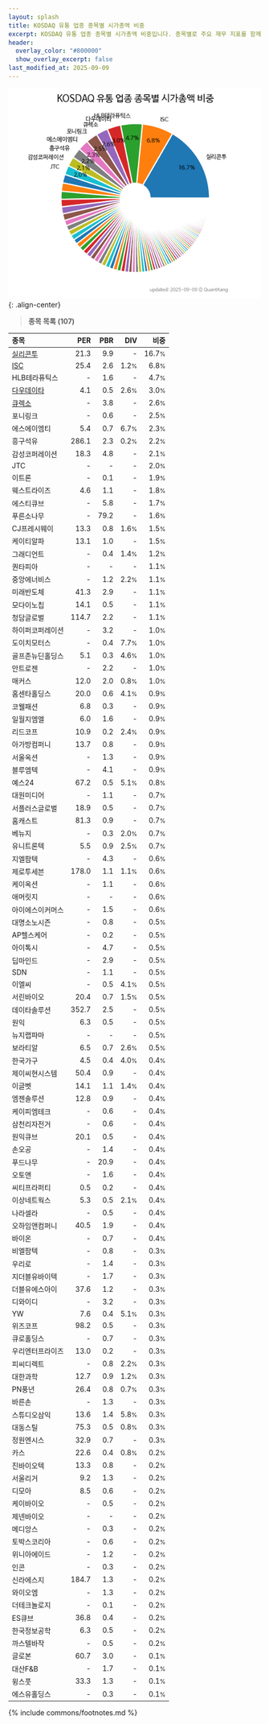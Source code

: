 ```yaml
---
layout: splash
title: KOSDAQ 유통 업종 종목별 시가총액 비중
excerpt: KOSDAQ 유통 업종 종목별 시가총액 비중입니다. 종목별로 주요 재무 지표를 함께 표시합니다.
header:
  overlay_color: "#800000"
  show_overlay_excerpt: false
last_modified_at: 2025-09-09
---
```



![KOSDAQ 유통 업종 종목별 시가총액 비중](/stats/sector/images/kosdaq_업종_유통_종목.png){: .align-center}


> **종목 목록 (107)**<a id="list"></a>

| **종목** | **PER** | **PBR** | **DIV** | **비중** |
| :------- | ------: | ------: | ------: | -------: |
| [실리콘투](/257720/) | 21.3 | 9.9 | - | 16.7<small>%</small> |
| [ISC](/095340/) | 25.4 | 2.6 | 1.2<small>%</small> | 6.8<small>%</small> |
| HLB테라퓨틱스 | - | 1.6 | - | 4.7<small>%</small> |
| [다우데이타](/032190/) | 4.1 | 0.5 | 2.6<small>%</small> | 3.0<small>%</small> |
| [큐렉소](/060280/) | - | 3.8 | - | 2.6<small>%</small> |
| 포니링크 | - | 0.6 | - | 2.5<small>%</small> |
| 에스에이엠티 | 5.4 | 0.7 | 6.7<small>%</small> | 2.3<small>%</small> |
| 흥구석유 | 286.1 | 2.3 | 0.2<small>%</small> | 2.2<small>%</small> |
| 감성코퍼레이션 | 18.3 | 4.8 | - | 2.1<small>%</small> |
| JTC | - | - | - | 2.0<small>%</small> |
| 이트론 | - | 0.1 | - | 1.9<small>%</small> |
| 웨스트라이즈 | 4.6 | 1.1 | - | 1.8<small>%</small> |
| 에스티큐브 | - | 5.8 | - | 1.7<small>%</small> |
| 푸른소나무 | - | 79.2 | - | 1.6<small>%</small> |
| CJ프레시웨이 | 13.3 | 0.8 | 1.6<small>%</small> | 1.5<small>%</small> |
| 케이티알파 | 13.1 | 1.0 | - | 1.5<small>%</small> |
| 그래디언트 | - | 0.4 | 1.4<small>%</small> | 1.2<small>%</small> |
| 퀀타피아 | - | - | - | 1.1<small>%</small> |
| 중앙에너비스 | - | 1.2 | 2.2<small>%</small> | 1.1<small>%</small> |
| 미래반도체 | 41.3 | 2.9 | - | 1.1<small>%</small> |
| 모다이노칩 | 14.1 | 0.5 | - | 1.1<small>%</small> |
| 청담글로벌 | 114.7 | 2.2 | - | 1.1<small>%</small> |
| 하이퍼코퍼레이션 | - | 3.2 | - | 1.0<small>%</small> |
| 도이치모터스 | - | 0.4 | 7.7<small>%</small> | 1.0<small>%</small> |
| 골프존뉴딘홀딩스 | 5.1 | 0.3 | 4.6<small>%</small> | 1.0<small>%</small> |
| 안트로젠 | - | 2.2 | - | 1.0<small>%</small> |
| 매커스 | 12.0 | 2.0 | 0.8<small>%</small> | 1.0<small>%</small> |
| 홈센타홀딩스 | 20.0 | 0.6 | 4.1<small>%</small> | 0.9<small>%</small> |
| 코웰패션 | 6.8 | 0.3 | - | 0.9<small>%</small> |
| 일월지엠엘 | 6.0 | 1.6 | - | 0.9<small>%</small> |
| 리드코프 | 10.9 | 0.2 | 2.4<small>%</small> | 0.9<small>%</small> |
| 아가방컴퍼니 | 13.7 | 0.8 | - | 0.9<small>%</small> |
| 서울옥션 | - | 1.3 | - | 0.9<small>%</small> |
| 블루엠텍 | - | 4.1 | - | 0.9<small>%</small> |
| 예스24 | 67.2 | 0.5 | 5.1<small>%</small> | 0.8<small>%</small> |
| 대원미디어 | - | 1.1 | - | 0.7<small>%</small> |
| 서플러스글로벌 | 18.9 | 0.5 | - | 0.7<small>%</small> |
| 홈캐스트 | 81.3 | 0.9 | - | 0.7<small>%</small> |
| 베뉴지 | - | 0.3 | 2.0<small>%</small> | 0.7<small>%</small> |
| 유니트론텍 | 5.5 | 0.9 | 2.5<small>%</small> | 0.7<small>%</small> |
| 지엘팜텍 | - | 4.3 | - | 0.6<small>%</small> |
| 제로투세븐 | 178.0 | 1.1 | 1.1<small>%</small> | 0.6<small>%</small> |
| 케이옥션 | - | 1.1 | - | 0.6<small>%</small> |
| 애머릿지 | - | - | - | 0.6<small>%</small> |
| 아이에스이커머스 | - | 1.5 | - | 0.6<small>%</small> |
| 대명소노시즌 | - | 0.8 | - | 0.5<small>%</small> |
| AP헬스케어 | - | 0.2 | - | 0.5<small>%</small> |
| 아이톡시 | - | 4.7 | - | 0.5<small>%</small> |
| 딥마인드 | - | 2.9 | - | 0.5<small>%</small> |
| SDN | - | 1.1 | - | 0.5<small>%</small> |
| 이엘씨 | - | 0.5 | 4.1<small>%</small> | 0.5<small>%</small> |
| 서린바이오 | 20.4 | 0.7 | 1.5<small>%</small> | 0.5<small>%</small> |
| 데이타솔루션 | 352.7 | 2.5 | - | 0.5<small>%</small> |
| 원익 | 6.3 | 0.5 | - | 0.5<small>%</small> |
| 뉴지랩파마 | - | - | - | 0.5<small>%</small> |
| 보라티알 | 6.5 | 0.7 | 2.6<small>%</small> | 0.5<small>%</small> |
| 한국가구 | 4.5 | 0.4 | 4.0<small>%</small> | 0.4<small>%</small> |
| 제이씨현시스템 | 50.4 | 0.9 | - | 0.4<small>%</small> |
| 이글벳 | 14.1 | 1.1 | 1.4<small>%</small> | 0.4<small>%</small> |
| 엠젠솔루션 | 12.8 | 0.9 | - | 0.4<small>%</small> |
| 케이피엠테크 | - | 0.6 | - | 0.4<small>%</small> |
| 삼천리자전거 | - | 0.6 | - | 0.4<small>%</small> |
| 원익큐브 | 20.1 | 0.5 | - | 0.4<small>%</small> |
| 손오공 | - | 1.4 | - | 0.4<small>%</small> |
| 푸드나무 | - | 20.9 | - | 0.4<small>%</small> |
| 오토앤 | - | 1.6 | - | 0.4<small>%</small> |
| 씨티프라퍼티 | 0.5 | 0.2 | - | 0.4<small>%</small> |
| 이상네트웍스 | 5.3 | 0.5 | 2.1<small>%</small> | 0.4<small>%</small> |
| 나라셀라 | - | 0.5 | - | 0.4<small>%</small> |
| 오하임앤컴퍼니 | 40.5 | 1.9 | - | 0.4<small>%</small> |
| 바이온 | - | 0.7 | - | 0.4<small>%</small> |
| 비엘팜텍 | - | 0.8 | - | 0.3<small>%</small> |
| 우리로 | - | 1.4 | - | 0.3<small>%</small> |
| 지더블유바이텍 | - | 1.7 | - | 0.3<small>%</small> |
| 더블유에스아이 | 37.6 | 1.2 | - | 0.3<small>%</small> |
| 디와이디 | - | 3.2 | - | 0.3<small>%</small> |
| YW | 7.6 | 0.4 | 5.1<small>%</small> | 0.3<small>%</small> |
| 위즈코프 | 98.2 | 0.5 | - | 0.3<small>%</small> |
| 큐로홀딩스 | - | 0.7 | - | 0.3<small>%</small> |
| 우리엔터프라이즈 | 13.0 | 0.2 | - | 0.3<small>%</small> |
| 피씨디렉트 | - | 0.8 | 2.2<small>%</small> | 0.3<small>%</small> |
| 대한과학 | 12.7 | 0.9 | 1.2<small>%</small> | 0.3<small>%</small> |
| PN풍년 | 26.4 | 0.8 | 0.7<small>%</small> | 0.3<small>%</small> |
| 바른손 | - | 1.3 | - | 0.3<small>%</small> |
| 스튜디오삼익 | 13.6 | 1.4 | 5.8<small>%</small> | 0.3<small>%</small> |
| 대동스틸 | 75.3 | 0.5 | 0.8<small>%</small> | 0.3<small>%</small> |
| 정원엔시스 | 32.9 | 0.7 | - | 0.3<small>%</small> |
| 카스 | 22.6 | 0.4 | 0.8<small>%</small> | 0.2<small>%</small> |
| 진바이오텍 | 13.3 | 0.8 | - | 0.2<small>%</small> |
| 서울리거 | 9.2 | 1.3 | - | 0.2<small>%</small> |
| 디모아 | 8.5 | 0.6 | - | 0.2<small>%</small> |
| 케이바이오 | - | 0.5 | - | 0.2<small>%</small> |
| 제넨바이오 | - | - | - | 0.2<small>%</small> |
| 메디앙스 | - | 0.3 | - | 0.2<small>%</small> |
| 토박스코리아 | - | 0.6 | - | 0.2<small>%</small> |
| 위니아에이드 | - | 1.2 | - | 0.2<small>%</small> |
| 인콘 | - | 0.3 | - | 0.2<small>%</small> |
| 신라에스지 | 184.7 | 1.3 | - | 0.2<small>%</small> |
| 와이오엠 | - | 1.3 | - | 0.2<small>%</small> |
| 더테크놀로지 | - | 0.1 | - | 0.2<small>%</small> |
| ES큐브 | 36.8 | 0.4 | - | 0.2<small>%</small> |
| 한국정보공학 | 6.3 | 0.5 | - | 0.2<small>%</small> |
| 까스텔바작 | - | 0.5 | - | 0.2<small>%</small> |
| 글로본 | 60.7 | 3.0 | - | 0.1<small>%</small> |
| 대산F&B | - | 1.7 | - | 0.1<small>%</small> |
| 윙스풋 | 33.3 | 1.3 | - | 0.1<small>%</small> |
| 에스유홀딩스 | - | 0.3 | - | 0.1<small>%</small> |

{% include commons/footnotes.md %}